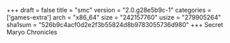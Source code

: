+++
draft = false
title = "smc"
version = "2.0.g28e5b9c-1"
categories = ['games-extra']
arch = "x86_64"
size = "242157760"
usize = "279905264"
sha1sum = "526b9c4acf0d2e2f3b55824d8b9783055736d980"
+++
Secret Maryo Chronicles